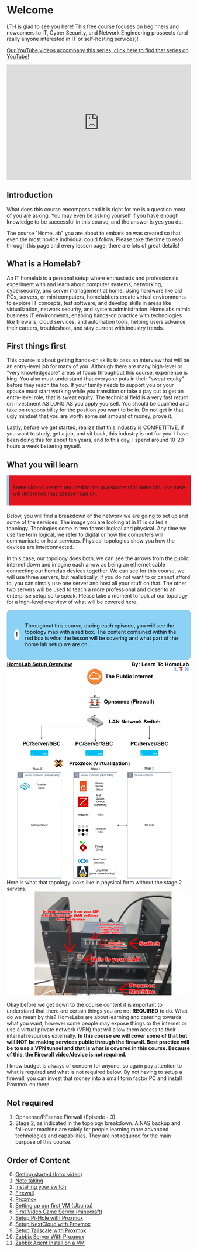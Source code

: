 # Welcome
LTH is glad to see you here! This free course focuses on beginners and newcomers to IT, Cyber Security, and Network Engineering prospects (and really anyone interested in IT or self-hosting services)!

[Our YouTube videos accompany this series; click here to find that series on YouTube!](https://youtube.com/playlist?list=PLAvgoEDVC5qFPNbsRBT-naqnsZwxIcqQ6&si=Pn6K2clYE_zLVs5C)
<div style="display: flex; justify-content: center; align-items: center; height: 100%;">
    <iframe width="560" height="315" src="https://www.youtube.com/embed/K9gXMoPrPA0?si=i-yFKPqx8_fom9Xv" frameborder="0" allow="accelerometer; autoplay; clipboard-write; encrypted-media; gyroscope; picture-in-picture" allowfullscreen></iframe>
</div>

## Introduction
What does this course encompass and it is right for me is a question most of you are asking. You may even be asking yourself if you have enough knowledge to be successful in this course, and the answer is yes you do. 

The course "HomeLab" you are about to embark on was created so that even the most novice individual could follow. Please take the time to read through this page and every lesson page; there are lots of great details!

## What is a Homelab? 
An IT homelab is a personal setup where enthusiasts and professionals experiment with and learn about computer systems, networking, cybersecurity, and server management at home. Using hardware like old PCs, servers, or mini computers, homelabbers create virtual environments to explore IT concepts, test software, and develop skills in areas like virtualization, network security, and system administration. Homelabs mimic business IT environments, enabling hands-on practice with technologies like firewalls, cloud services, and automation tools, helping users advance their careers, troubleshoot, and stay current with industry trends.

## First things first
This course is about getting hands-on skills to pass an interview that will be an entry-level job for many of you. Although there are many high-level or "very knowledgeable" areas of focus throughout this course, experience is king. You also must understand that everyone puts in their "sweat equity" before they reach the top. If your family needs to support you or your spouse must start working while you transition or take a pay cut to get an entry-level role, that is sweat equity. The technical field is a very fast return on investment AS LONG AS you apply yourself. You should be qualified and take on responsibility for the position you want to be in. Do not get in that ugly mindset that you are worth some set amount of money, prove it. 

Lastly, before we get started, realize that this industry is COMPETITIVE, if you want to study, get a job, and sit back, this industry is not for you. I have been doing this for about ten years, and to this day, I spend around 10-20 hours a week bettering myself. 

## What you will learn

<!DOCTYPE html>
<html lang="en">
<head>
<meta charset="UTF-8">
<meta name="viewport" content="width=device-width, initial-scale=1.0">
<title>Warning Box Example</title>
<style>
.warning-box {
    background-color: #E4141E; /* Light red background color */
    border-left: 6px solid #8CD2F4; /* Red border on the left side */
    padding: 10px; /* Padding inside the box */
    margin-bottom: 20px; /* Margin at the bottom to separate from other content */
    /* You can add more styles as needed */
}
</style>
</head>
<body>

<div class="warning-box">
    <p>Some videos are not required to setup a successful home lab, use case will determine that, please read on.</p>
</div>

</body>
</html>

Below, you will find a breakdown of the network we are going to set up and some of the services. The image you are looking at in IT is called a topology. Topologies come in two forms: logical and physical. Any time we use the term logical, we refer to digital or how the computers will communicate or host services. Physical topologies show you how the devices are interconnected. 

In this case, our topology does both; we can see the arrows from the public internet down and imagine each arrow as being an ethernet cable connecting our homelab devices together. We can see for this course, we will use three servers, but realistically, if you do not want to or cannot afford to, you can simply use one server and host all your stuff on that. The other two servers will be used to teach a more professional and closer to an enterprise setup so to speak. Please take a moment to look at our topology for a high-level overview of what will be covered here. 

<!DOCTYPE html>
<html lang="en">
<head>
<meta charset="UTF-8">
<meta name="viewport" content="width=device-width, initial-scale=1.0">
<title>Informative Section</title>
<style>
.informative-section {
    background-color: #8CD2F4; /* light blue background color */
    color: black; /* Text color to contrast with dark background */
    padding: 20px; /* Padding inside the box */
    border-radius: 10px; /* Rounded corners */
    display: flex;
    align-items: center;
}
.circle-emoji {
    width: 50px;
    height: 30px;
    border-radius: 50%;
    background-color: white;
    display: flex;
    justify-content: center;
    align-items: center;
    margin-right: 15px;
    font-size: 20px;
    color: #231F20; /* Dark gray color for the exclamation mark */
}
</style>
</head>
<body>

<div class="informative-section">
    <div class="circle-emoji">!</div>
    <p>Throughout this course, during each episode, you will see the topology map with a red box. The content contained within the red box is what the lesson will be covering and what part of the home lab setup we are on.</p>
</div>

</body>
</html>
<a href="/images/start guide/course flow.png" class="image-expand">
    <img src="/images/start guide/course flow.png" alt="Description of your image">
</a>
Here is what that topology looks like in physical form without the stage 2 servers.
<a href="/images/EP2_switch/switch.png" class="image-expand">
    <img src="/images/EP2_switch/switch.png" alt="Description of your image">
</a>

Okay before we get down to the course content it is important to understand that there are certain things you are not **REQUIRED** to do. What do we mean by this? HomeLabs are about learning and catering towards what you want, however some people may expose things to the internet or use a virtual private network (VPN) that will allow them access to their internal resources externally. **In this course we will cover some of that but will NOT be making services public through the firewall. Best practice will be to use a VPN tunnel and that is what is covered in this course. Because of this, the Firewall video/device is not required.**

I know budget is always of concern for anyone, so again pay attention to what is required and what is not required below. By not having to setup a firewall, you can invest that money into a small form factor PC and install Proxmox on there. 

## Not required
1. Opnsense/PFsense Firewall (Episode - 3)
2. Stage 2, as indicated in the topology breakdown. A NAS backup and fail-over machine are solely for people learning more advanced technologies and capabilities. They are not required for the main purpose of this course.

## Order of Content
0. [Getting started (Intro video)](https://www.youtube.com/watch?v=K9gXMoPrPA0&list=PLAvgoEDVC5qFPNbsRBT-naqnsZwxIcqQ6&index=1) 
1. [Note taking](/homelabseries/EP1_notekeeping/)
2. [Installing your switch](/homelabseries/EP2_switch/)
3. [Firewall](/homelabseries/EP3_firewall/)
4. [Proxmox](/homelabseries/EP4_proxmox/)
5. [Setting up our first VM (Ubuntu)](/homelabseries/EP5_firstvmubuntu/)
6. [First Video Game Server (minecraft)](/homelabseries/EP6_firstvideogameserver)
7. [Setup Pi-Hole with Proxmox](/homelabseries/EP7_setuppihole)
8. [Setup NextCloud with Proxmox](/homelabseries/EP8_nextcloud)
9. [Setup Tailscale with Proxmox](/homelabseries/EP9_tailscale)
10. [Zabbix Server With Proxmox](/homelabseries/EP10_zabbixserver)
11. [Zabbix Agent Install on a VM](/homelabseries/EP11_zabbixagent)